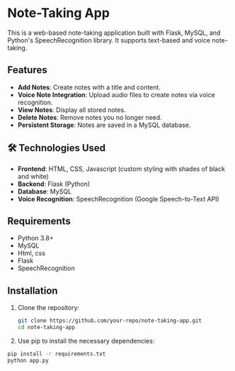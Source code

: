 # Note-Taking App 

This is a web-based note-taking application built with Flask, MySQL, and Python's SpeechRecognition library. It supports text-based and voice note-taking.

## Features
- **Add Notes**: Create notes with a title and content.
- **Voice Note Integration**: Upload audio files to create notes via voice recognition.
- **View Notes**: Display all stored notes.
- **Delete Notes**: Remove notes you no longer need.
- **Persistent Storage**: Notes are saved in a MySQL database.

## 🛠️ Technologies Used
- **Frontend**: HTML, CSS, Javascript (custom styling with shades of black and white)
- **Backend**: Flask (Python)
- **Database**: MySQL
- **Voice Recognition**: SpeechRecognition (Google Speech-to-Text API)


## Requirements
- Python 3.8+
- MySQL
- Html, css
- Flask
- SpeechRecognition

## Installation
1. Clone the repository:
   ```bash
   git clone https://github.com/your-repo/note-taking-app.git
   cd note-taking-app
2. Use pip to install the necessary dependencies:
 ```bash
 pip install -r requirements.txt
python app.py